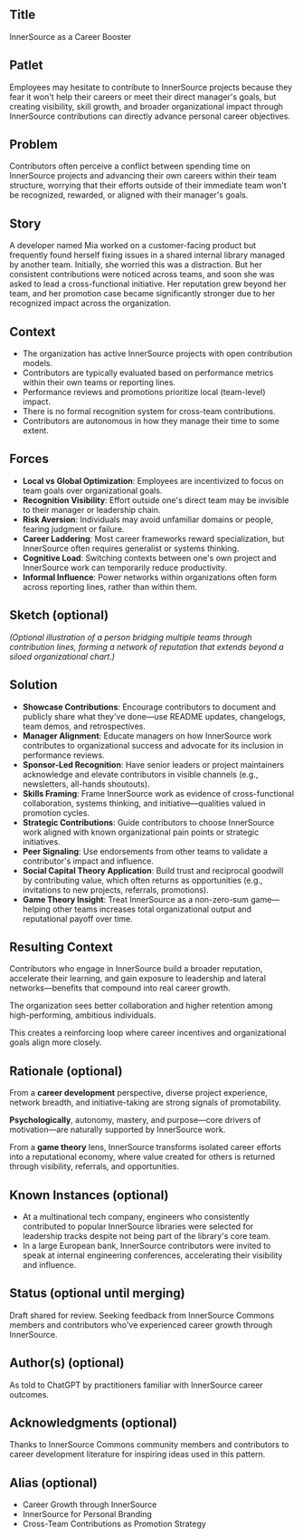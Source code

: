 ## Title

InnerSource as a Career Booster

## Patlet

Employees may hesitate to contribute to InnerSource projects because they fear it won't help their careers or meet their direct manager's goals, but creating visibility, skill growth, and broader organizational impact through InnerSource contributions can directly advance personal career objectives.

## Problem

Contributors often perceive a conflict between spending time on InnerSource projects and advancing their own careers within their team structure, worrying that their efforts outside of their immediate team won't be recognized, rewarded, or aligned with their manager's goals.

## Story

A developer named Mia worked on a customer-facing product but frequently found herself fixing issues in a shared internal library managed by another team. Initially, she worried this was a distraction. But her consistent contributions were noticed across teams, and soon she was asked to lead a cross-functional initiative. Her reputation grew beyond her team, and her promotion case became significantly stronger due to her recognized impact across the organization.

## Context

- The organization has active InnerSource projects with open contribution models.
- Contributors are typically evaluated based on performance metrics within their own teams or reporting lines.
- Performance reviews and promotions prioritize local (team-level) impact.
- There is no formal recognition system for cross-team contributions.
- Contributors are autonomous in how they manage their time to some extent.

## Forces

- **Local vs Global Optimization**: Employees are incentivized to focus on team goals over organizational goals.
- **Recognition Visibility**: Effort outside one's direct team may be invisible to their manager or leadership chain.
- **Risk Aversion**: Individuals may avoid unfamiliar domains or people, fearing judgment or failure.
- **Career Laddering**: Most career frameworks reward specialization, but InnerSource often requires generalist or systems thinking.
- **Cognitive Load**: Switching contexts between one's own project and InnerSource work can temporarily reduce productivity.
- **Informal Influence**: Power networks within organizations often form across reporting lines, rather than within them.

## Sketch (optional)

_(Optional illustration of a person bridging multiple teams through contribution lines, forming a network of reputation that extends beyond a siloed organizational chart.)_

## Solution

- **Showcase Contributions**: Encourage contributors to document and publicly share what they've done—use README updates, changelogs, team demos, and retrospectives.
- **Manager Alignment**: Educate managers on how InnerSource work contributes to organizational success and advocate for its inclusion in performance reviews.
- **Sponsor-Led Recognition**: Have senior leaders or project maintainers acknowledge and elevate contributors in visible channels (e.g., newsletters, all-hands shoutouts).
- **Skills Framing**: Frame InnerSource work as evidence of cross-functional collaboration, systems thinking, and initiative—qualities valued in promotion cycles.
- **Strategic Contributions**: Guide contributors to choose InnerSource work aligned with known organizational pain points or strategic initiatives.
- **Peer Signaling**: Use endorsements from other teams to validate a contributor's impact and influence.
- **Social Capital Theory Application**: Build trust and reciprocal goodwill by contributing value, which often returns as opportunities (e.g., invitations to new projects, referrals, promotions).
- **Game Theory Insight**: Treat InnerSource as a non-zero-sum game—helping other teams increases total organizational output and reputational payoff over time.

## Resulting Context

Contributors who engage in InnerSource build a broader reputation, accelerate their learning, and gain exposure to leadership and lateral networks—benefits that compound into real career growth.

The organization sees better collaboration and higher retention among high-performing, ambitious individuals.

This creates a reinforcing loop where career incentives and organizational goals align more closely.

## Rationale (optional)

From a **career development** perspective, diverse project experience, network breadth, and initiative-taking are strong signals of promotability.

**Psychologically**, autonomy, mastery, and purpose—core drivers of motivation—are naturally supported by InnerSource work.

From a **game theory** lens, InnerSource transforms isolated career efforts into a reputational economy, where value created for others is returned through visibility, referrals, and opportunities.

## Known Instances (optional)

- At a multinational tech company, engineers who consistently contributed to popular InnerSource libraries were selected for leadership tracks despite not being part of the library's core team.
- In a large European bank, InnerSource contributors were invited to speak at internal engineering conferences, accelerating their visibility and influence.

## Status (optional until merging)

Draft shared for review. Seeking feedback from InnerSource Commons members and contributors who've experienced career growth through InnerSource.

## Author(s) (optional)

As told to ChatGPT by practitioners familiar with InnerSource career outcomes.

## Acknowledgments (optional)

Thanks to InnerSource Commons community members and contributors to career development literature for inspiring ideas used in this pattern.

## Alias (optional)

- Career Growth through InnerSource
- InnerSource for Personal Branding
- Cross-Team Contributions as Promotion Strategy

